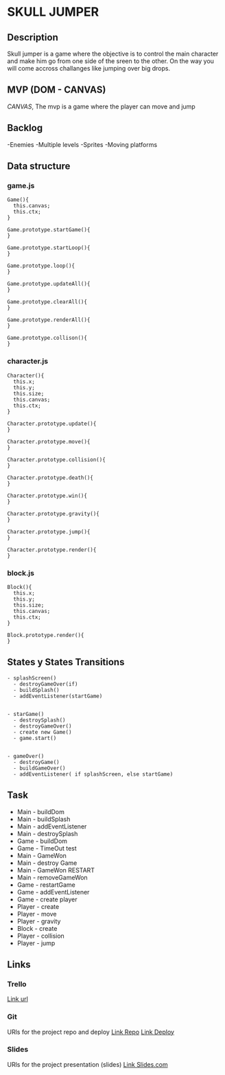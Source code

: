 # SKULL JUMPER

## Description
Skull jumper is a game where the objective is to control the main character and make him go from one side of the sreen to the other. On the way you will come accross challanges like jumping over big drops.


## MVP (DOM - CANVAS)
*CANVAS*, The mvp is a game where the player can move and jump


## Backlog
-Enemies
-Multiple levels
-Sprites
-Moving platforms


## Data structure
### game.js
```
Game(){
  this.canvas;
  this.ctx;
}

Game.prototype.startGame(){
}

Game.prototype.startLoop(){
}

Game.prototype.loop(){
}

Game.prototype.updateAll(){
}

Game.prototype.clearAll(){
}

Game.prototype.renderAll(){
}

Game.prototype.collison(){
}
```

### character.js
```
Character(){
  this.x;
  this.y;
  this.size;
  this.canvas;
  this.ctx;
}

Character.prototype.update(){
}

Character.prototype.move(){
}

Character.prototype.collision(){
}

Character.prototype.death(){
}

Character.prototype.win(){
}

Character.prototype.gravity(){
}

Character.prototype.jump(){
}

Character.prototype.render(){
}
```

### block.js
```
Block(){
  this.x;
  this.y;
  this.size;
  this.canvas;
  this.ctx;
}

Block.prototype.render(){
}
```


## States y States Transitions
```
- splashScreen()
  - destroyGameOver(if)
  - buildSplash()
  - addEventListener(startGame)
  
  
- starGame()
  - destroySplash()
  - destroyGameOver()
  - create new Game()
  - game.start()
  
  
- gameOver()
  - destroyGame()
  - buildGameOver()
  - addEventListener( if splashScreen, else startGame) 
```


## Task
- Main - buildDom
- Main - buildSplash
- Main - addEventListener
- Main - destroySplash
- Game - buildDom
- Game - TimeOut test
- Main - GameWon
- Main - destroy Game
- Main - GameWon RESTART
- Main - removeGameWon
- Game - restartGame
- Game - addEventListener
- Game - create player
- Player - create
- Player - move
- Player - gravity
- Block - create
- Player - collision
- Player - jump


## Links


### Trello
[Link url](https://trello.com)


### Git
URls for the project repo and deploy
[Link Repo](https://github.com/Gabriel0liver/skull-jumper)
[Link Deploy](https://Gabriel0liver.github.io/skull-jumper/)


### Slides
URls for the project presentation (slides)
[Link Slides.com](http://slides.com)
